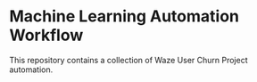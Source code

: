 # Machine Learning Automation Workflow
This repository contains a collection of Waze User Churn Project automation.
